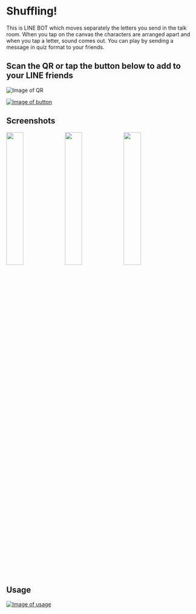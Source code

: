 # Shuffling!
This is LINE BOT which moves separately the letters you send in the talk room.
When you tap on the canvas the characters are arranged apart and when you tap a letter, sound comes out.
You can play by sending a message in quiz format to your friends.
 
 
##  Scan the QR or tap the button below to add to your LINE friends
![Image of QR](https://snst-lab.github.io/shuffling/public/assets/img/qr.png)
 
[![Image of button](https://scdn.line-apps.com/n/line_add_friends/btn/ja.png)](https://line.me/R/ti/p/%40lrz2407g)
 

##  Screenshots
<img src="https://snst-lab.github.io/shuffling/public/assets/img/screenshot1.jpg" width="30%">
<img src="https://snst-lab.github.io/shuffling/public/assets/img/screenshot2.jpg" width="30%">
<img src="https://snst-lab.github.io/shuffling/public/assets/img/screenshot3.jpg" width="30%">


##  Usage
[![Image of usage](https://snst-lab.github.io/shuffling/public/assets/img/usage.jpg)](https://youtu.be/pzyNgw_JXFU)